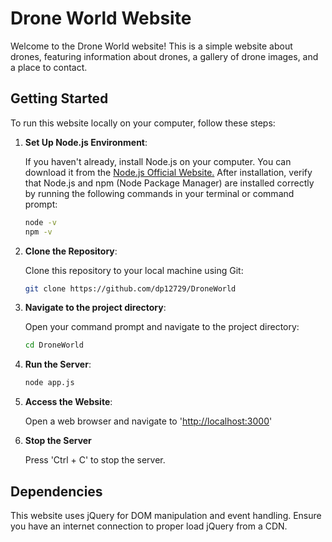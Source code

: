 # Drone World Website

Welcome to the Drone World website! This is a simple website about drones, featuring information about drones, a gallery of drone images, and a place to contact.

## Getting Started

To run this website locally on your computer, follow these steps:


1. **Set Up Node.js Environment**: 

   If you haven't already, install Node.js on your computer. You can download it from the [Node.js Official Website.](https://nodejs.org/en)
   After installation, verify that Node.js and npm (Node Package Manager) are installed correctly by running the following commands in your terminal or command prompt:
   ```bash
   node -v
   npm -v
   
   
2. **Clone the Repository**: 

   Clone this repository to your local machine using Git:

   ```bash
   git clone https://github.com/dp12729/DroneWorld


3. **Navigate to the project directory**: 

   Open your command prompt and navigate to the project directory:
   ```bash
   cd DroneWorld

4. **Run the Server**:

   ```bash
   node app.js
   
5. **Access the Website**:

   Open a web browser and navigate to '[http://localhost:3000](http://localhost:3000)'
   
6. **Stop the Server**

   Press 'Ctrl + C' to stop the server.


## Dependencies

This website uses jQuery for DOM manipulation and event handling. Ensure you have an internet connection to proper load jQuery from a CDN.
